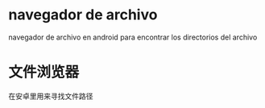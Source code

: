 # navegador de archivo
navegador de archivo en android para encontrar los directorios del archivo

# 文件浏览器
在安卓里用来寻找文件路径
